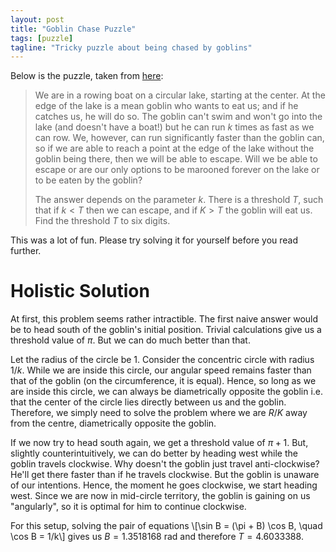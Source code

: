 ```yaml
---
layout: post
title: "Goblin Chase Puzzle"
tags: [puzzle]
tagline: "Tricky puzzle about being chased by goblins"
---
```


Below is the puzzle, taken from [here](http://domino.watson.ibm.com/Comm/wwwr_ponder.nsf/challenges/May2001.html):

>We are in a rowing boat on a circular lake, starting at the center. At the edge of the lake is a mean goblin who wants to eat us; and if he catches us, he will do so. The goblin can't swim and won't go into the lake (and doesn't have a boat!) but he can run $k$ times as fast as we can row.
>We, however, can run significantly faster than the goblin can, so if we are able to reach a point at the edge of the lake without the goblin being there, then we will be able to escape.
>Will we be able to escape or are our only options to be marooned forever on the lake or to be eaten by the goblin?
>
>
>The answer depends on the parameter $k$. There is a threshold $T$, such that if $k < T$ then we can escape, and if $K > T$ the goblin will eat us. Find the threshold $T$ to six digits.

This was a lot of fun. Please try solving it for yourself before you read further.

Holistic Solution
=========

At first, this problem seems rather intractible. The first naive answer would be to head south of the goblin's initial position. Trivial calculations give us a threshold value of $\pi$. But we can do much better than that.

Let the radius of the circle be 1. Consider the concentric circle with radius $1/k$. While we are inside this circle, our angular speed remains faster than that of the goblin (on the circumference, it is equal). Hence, so long as we are inside this circle, we can always be diametrically opposite the goblin i.e. that the center of the circle lies directly between us and the goblin. Therefore, we simply need to solve the problem where we are $R/K$ away from the centre, diametrically opposite the goblin.

If we now try to head south again, we get a threshold value of $\pi + 1$. But, slightly counterintuitively, we can do better by heading west while the goblin travels clockwise. Why doesn't the goblin just travel anti-clockwise? He'll get there faster than if he travels clockwise. But the goblin is unaware of our intentions. Hence, the moment he goes clockwise, we start heading west. Since we are now in mid-circle territory, the goblin is gaining on us "angularly", so it is optimal for him to continue clockwise.

For this setup, solving the pair of equations
\\\[\sin B = (\pi + B) \cos B, \quad \cos B = 1/k\\\]
gives us $B=1.3518168$ rad and therefore $T = 4.6033388$.